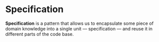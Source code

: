 # Specification

**Specification** is a pattern that allows us to encapsulate some piece of domain knowledge into a single unit — specification — and reuse it in different parts of the code base.
